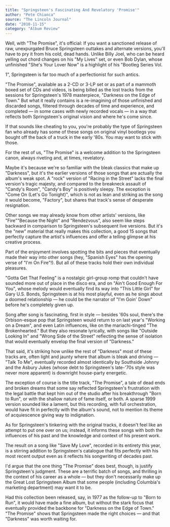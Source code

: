 ```yaml
---
title: "Springsteen's Fascinating And Revelatory 'Promise'"
author: "Pete Chianca"
source: "The Lincoln Journal"
date: "2010-11-15"
category: "Album Review"
---
```


Well, with "The Promise", it's official: If you want a sanctioned release of raw, unexpurgated Bruce Springsteen outtakes and alternate versions, you'll have to pry it from his cold, dead hands. Unlike Billy Joel, who can be heard yelling out chord changes on his "My Lives" set, or even Bob Dylan, whose unfinished "She's Your Lover Now" is a highlight of his "Bootleg Series Vol.

1", Springsteen is far too much of a perfectionist for such antics.

"The Promise", available as a 2-CD or 3-LP set or as part of a mammoth boxed set of CDs and videos, is being billed as the lost tracks from the sessions for Springsteen's 1978 masterpiece, "Darkness on the Edge of Town." But what it really contains is a re-imagining of those unfinished and discarded songs, filtered through decades of time and experience, and completed — in some cases with newly recorded vocals — in a way that reflects both Springsteen's original vision and where he's come since.

If that sounds like cheating to you, you're probably the type of Springsteen fan who already has some of these songs on original vinyl bootlegs you bought off the back of a truck in the early '80s. You may want to stick with those.

For the rest of us, "The Promise" is a welcome addition to the Springsteen canon, always riveting and, at times, revelatory.

Maybe it's because we're so familiar with the bleak classics that make up "Darkness", but it's the earlier versions of those songs that are actually the album's weak spot. A "rock" version of "Racing in the Street" lacks the final version's tragic majesty, and compared to the breakneck assault of "Candy's Room", "Candy's Boy" is positively sleepy. The exception is "Come On (Let's Go Tonight)", which is not as lean and striking as the song it would become, "Factory", but shares that track's sense of desperate resignation.

Other songs we may already know from other artists' versions, like "Fire""Because the Night" and "Rendezvous", also seem like steps backward in comparison to Springsteen's subsequent live versions. But it's the "new" material that really makes this collection, a good 15 songs that perfectly capture the artist's influences and offer a telling glimpse at his creative process.

Part of the enjoyment involves spotting the bits and pieces that eventually made their way into other songs (hey, "Spanish Eyes" has the opening verse of "I'm On Fire"!). But all of these tracks hold their own individual pleasures.

"Gotta Get That Feeling" is a nostalgic girl-group romp that couldn't have sounded more out of place in the disco era, and on "Ain't Good Enough For You", whose melody would eventually find its way into "This Little Girl" for Gary U.S. Bonds, Springsteen is at his most playful, even as he sings about a doomed relationship — he could be the narrator of "I'm Goin' Down" before he's completely given up.

Song after song is fascinating, first in style — besides '60s soul, there's the Orbison-esque pop that Springsteen would return to on last year's "Working on a Dream", and even Latin influences, like on the mariachi-tinged "The Brokenhearted." But they also resonate lyrically, with songs like "Outside Looking In" and "Wrong Side of the Street" reflecting the sense of isolation that would eventually envelop the final version of "Darkness."

That said, it's striking how unlike the rest of "Darkness" most of these tracks are, often light and jaunty where that album is bleak and driving — "Talk To Me", eventually recorded almost identically by Southside Johnny and the Asbury Jukes (whose debt to Springsteen's late-'70s style was never more apparent) is downright house-party energetic.

The exception of course is the title track, "The Promise", a tale of dead ends and broken dreams that some say reflected Springsteen's frustration with the legal battle that kept him out of the studio after his breakthrough "Born to Run", or with the shallow nature of fame itself, or both. A sparse 1999 version sounded like a lament, but this recording, with full orchestration, would have fit in perfectly with the album's sound, not to mention its theme of acquiescence giving way to indignation.

As for Springsteen's tinkering with the original tracks, it doesn't feel like an attempt to put one over on us; instead, it informs these songs with both the influences of his past and the knowledge and context of his present work.

The result on a song like "Save My Love", recorded in its entirety this year, is a stirring addition to Springsteen's catalogue that fits perfectly with his most recent output even as it reflects his songwriting of decades past.

I'd argue that the one thing "The Promise" does best, though, is justify Springsteen's judgment. These are a terrific batch of songs, and thrilling in the context of his career as a whole — but they don't necessarily make up the Great Lost Springsteen Album that some people (including Columbia's marketing department) may want it to be.

Had this collection been released, say, in 1977 as the follow-up to "Born to Run", it would have made a fine album, but without the stark focus that eventually provided the backbone for "Darkness on the Edge of Town." "The Promise" shows that Springsteen made the right choices — and that "Darkness" was worth waiting for.
